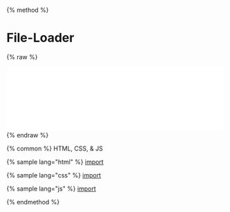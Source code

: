 
{% method %}
# File-Loader
{% raw %}

<script>
  function resizeIframe(obj) {
    obj.style.height = obj.contentWindow.document.body.scrollHeight + 'px';
  }
</script>

<iframe src="../source/file-loader.html" frameborder="0" scrolling="no" onload="resizeIframe(this)" width="100%"></iframe>
{% endraw %}

{% common %}
HTML, CSS, & JS

{% sample lang="html" %}
[import](../source/file-loader.html)


{% sample lang="css" %}
[import](../source/css/file-loader.css)


{% sample lang="js" %}
[import](../source/js/file-loader.js)


{% endmethod %}
